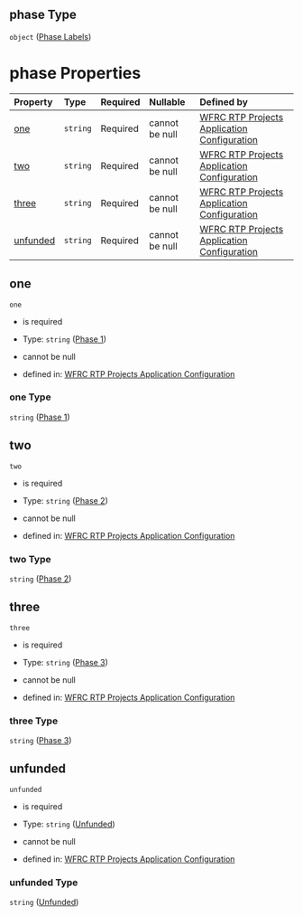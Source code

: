 ## phase Type

`object` ([Phase Labels](config-properties-filter-widget-configuration-properties-primary-checkbox-labels-properties-phase-labels.md))

# phase Properties

| Property              | Type     | Required | Nullable       | Defined by                                                                                                                                                                                                                                                                                        |
| :-------------------- | :------- | :------- | :------------- | :------------------------------------------------------------------------------------------------------------------------------------------------------------------------------------------------------------------------------------------------------------------------------------------------ |
| [one](#one)           | `string` | Required | cannot be null | [WFRC RTP Projects Application Configuration](config-properties-filter-widget-configuration-properties-primary-checkbox-labels-properties-phase-labels-properties-phase-1.md "https://wfrc.org/??/config.schema.json#/properties/filter/properties/labels/properties/phase/properties/one")       |
| [two](#two)           | `string` | Required | cannot be null | [WFRC RTP Projects Application Configuration](config-properties-filter-widget-configuration-properties-primary-checkbox-labels-properties-phase-labels-properties-phase-2.md "https://wfrc.org/??/config.schema.json#/properties/filter/properties/labels/properties/phase/properties/two")       |
| [three](#three)       | `string` | Required | cannot be null | [WFRC RTP Projects Application Configuration](config-properties-filter-widget-configuration-properties-primary-checkbox-labels-properties-phase-labels-properties-phase-3.md "https://wfrc.org/??/config.schema.json#/properties/filter/properties/labels/properties/phase/properties/three")     |
| [unfunded](#unfunded) | `string` | Required | cannot be null | [WFRC RTP Projects Application Configuration](config-properties-filter-widget-configuration-properties-primary-checkbox-labels-properties-phase-labels-properties-unfunded.md "https://wfrc.org/??/config.schema.json#/properties/filter/properties/labels/properties/phase/properties/unfunded") |

## one



`one`

*   is required

*   Type: `string` ([Phase 1](config-properties-filter-widget-configuration-properties-primary-checkbox-labels-properties-phase-labels-properties-phase-1.md))

*   cannot be null

*   defined in: [WFRC RTP Projects Application Configuration](config-properties-filter-widget-configuration-properties-primary-checkbox-labels-properties-phase-labels-properties-phase-1.md "https://wfrc.org/??/config.schema.json#/properties/filter/properties/labels/properties/phase/properties/one")

### one Type

`string` ([Phase 1](config-properties-filter-widget-configuration-properties-primary-checkbox-labels-properties-phase-labels-properties-phase-1.md))

## two



`two`

*   is required

*   Type: `string` ([Phase 2](config-properties-filter-widget-configuration-properties-primary-checkbox-labels-properties-phase-labels-properties-phase-2.md))

*   cannot be null

*   defined in: [WFRC RTP Projects Application Configuration](config-properties-filter-widget-configuration-properties-primary-checkbox-labels-properties-phase-labels-properties-phase-2.md "https://wfrc.org/??/config.schema.json#/properties/filter/properties/labels/properties/phase/properties/two")

### two Type

`string` ([Phase 2](config-properties-filter-widget-configuration-properties-primary-checkbox-labels-properties-phase-labels-properties-phase-2.md))

## three



`three`

*   is required

*   Type: `string` ([Phase 3](config-properties-filter-widget-configuration-properties-primary-checkbox-labels-properties-phase-labels-properties-phase-3.md))

*   cannot be null

*   defined in: [WFRC RTP Projects Application Configuration](config-properties-filter-widget-configuration-properties-primary-checkbox-labels-properties-phase-labels-properties-phase-3.md "https://wfrc.org/??/config.schema.json#/properties/filter/properties/labels/properties/phase/properties/three")

### three Type

`string` ([Phase 3](config-properties-filter-widget-configuration-properties-primary-checkbox-labels-properties-phase-labels-properties-phase-3.md))

## unfunded



`unfunded`

*   is required

*   Type: `string` ([Unfunded](config-properties-filter-widget-configuration-properties-primary-checkbox-labels-properties-phase-labels-properties-unfunded.md))

*   cannot be null

*   defined in: [WFRC RTP Projects Application Configuration](config-properties-filter-widget-configuration-properties-primary-checkbox-labels-properties-phase-labels-properties-unfunded.md "https://wfrc.org/??/config.schema.json#/properties/filter/properties/labels/properties/phase/properties/unfunded")

### unfunded Type

`string` ([Unfunded](config-properties-filter-widget-configuration-properties-primary-checkbox-labels-properties-phase-labels-properties-unfunded.md))
